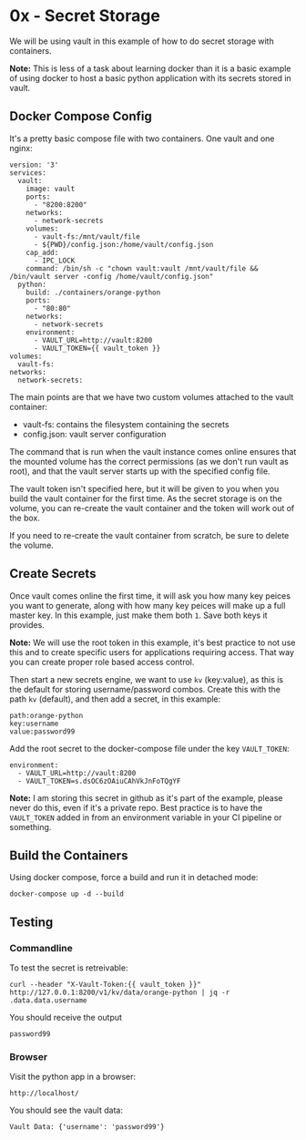 # 0x - Secret Storage

We will be using vault in this example of how to do secret storage with containers.

**Note:** This is less of a task about learning docker than it is a basic example of using docker to host a basic python application with its secrets stored in vault.


## Docker Compose Config

It's a pretty basic compose file with two containers. One vault and one nginx:

```
version: '3'
services:
  vault:
    image: vault
    ports:
      - "8200:8200"
    networks:
      - network-secrets
    volumes:
      - vault-fs:/mnt/vault/file
      - ${PWD}/config.json:/home/vault/config.json
    cap_add:
      - IPC_LOCK
    command: /bin/sh -c "chown vault:vault /mnt/vault/file && /bin/vault server -config /home/vault/config.json"
  python:
    build: ./containers/orange-python
    ports:
      - "80:80"
    networks:
      - network-secrets
    environment:
      - VAULT_URL=http://vault:8200
      - VAULT_TOKEN={{ vault_token }}
volumes:
  vault-fs:
networks:
  network-secrets:
```

The main points are that we have two custom volumes attached to the vault container:

- vault-fs: contains the filesystem containing the secrets
- config.json: vault server configuration

The command that is run when the vault instance comes online ensures that the mounted volume has the correct permissions (as we don't run vault as root), and that the vault server starts up with the specified config file.

The vault token isn't specified here, but it will be given to you when you build the vault container for the first time. As the secret storage is on the volume, you can re-create the vault container and the token will work out of the box.

If you need to re-create the vault container from scratch, be sure to delete the volume.

## Create Secrets

Once vault comes online the first time, it will ask you how many key peices you want to generate, along with how many key peices will make up a full master key. In this example, just make them both `1`. Save both keys it provides.

**Note:** We will use the root token in this example, it's best practice to not use this and to create specific users for applications requiring access. That way you can create proper role based access control.

Then start a new secrets engine, we want to use `kv` (key:value), as this is the default for storing username/password combos.
Create this with the path `kv` (default), and then add a secret, in this example:
```
path:orange-python
key:username
value:password99
```

Add the root secret to the docker-compose file under the key `VAULT_TOKEN`:
```    
environment:
  - VAULT_URL=http://vault:8200
  - VAULT_TOKEN=s.dsOC6zOAiuCAhVkJnFoTQgYF
```
**Note:** I am storing this secret in github as it's part of the example, please never do this, even if it's a private repo. Best practice is to have the `VAULT_TOKEN` added in from an environment variable in your CI pipeline or something.


## Build the Containers

Using docker compose, force a build and run it in detached mode:
```
docker-compose up -d --build
```

## Testing

### Commandline

To test the secret is retreivable:
```
curl --header "X-Vault-Token:{{ vault_token }}" http://127.0.0.1:8200/v1/kv/data/orange-python | jq -r .data.data.username
```

You should receive the output
```
password99
```

### Browser

Visit the python app in a browser:
```
http://localhost/
```

You should see the vault data:
```
Vault Data: {'username': 'password99'}
```
